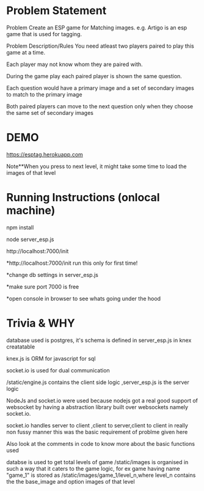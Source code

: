 Problem Statement
==================================
Problem 
Create an ESP game for Matching images. e.g. Artigo is an esp game that is used for tagging.

Problem Description/Rules
You need atleast two players paired to play this game at a time. 

Each player may not know whom they are paired with.

During the game play each paired player is shown the same question.

Each question would have a primary image and a set of secondary images to match to the primary image

Both paired players can move to the next question only when they choose the same set of secondary images


DEMO
=====================
https://esptag.herokuapp.com

Note**When you press to next level, it might take some time to load the images of that level


Running Instructions (onlocal machine)
===============================
npm install 

node server_esp.js

http://localhost:7000/init

*http://localhost:7000/init run this only for first time!

*change db settings in server_esp.js

*make sure port 7000 is free

*open console in browser to see whats going under the hood



Trivia & WHY
====================================

database used is postgres, it's schema is defined in server_esp.js in knex creatatable

knex.js is ORM for javascript for sql

socket.io is used for dual communication

/static/engine.js contains the client side logic ,server_esp.js is the server logic

NodeJs and socket.io were used because nodejs got a real good support of websocket by having a abstraction library built over websockets namely socket.io.

socket.io handles server to client ,client to server,client to client in really non fussy manner
this was the basic requirement of problme given here

Also look at the comments in code to know more about the basic functions used

databse is used to get total levels of game
/static/images is organised in such a way that it caters to the game logic, for ex game having name "game_1" is stored as /static/images/game_1/level_n,where level_n contains the the base_image and option images of that level
